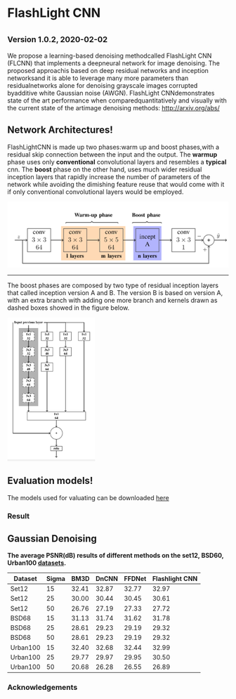 # FlashLight CNN
<small>Version 1.0.2, 2020-02-02</small>
---
 We propose  a  learning-based  denoising  methodcalled  FlashLight  CNN  (FLCNN)  that  implements  a  deepneural network for image denoising. The proposed approachis based on  deep residual networks and inception  networksand it is able to leverage many more parameters than residualnetworks alone for denoising grayscale images corrupted byadditive  white  Gaussian  noise  (AWGN).  FlashLight  CNNdemonstrates  state  of  the  art  performance  when  comparedquantitatively  and  visually  with  the  current  state  of  the  artimage denoising methods:
 http://arxiv.org/abs/
## Network Architectures!
FlashLightCNN  is  made  up  two  phases:warm up and boost phases,with a residual skip connection between the input and the output.
 The __warmup__ phase uses only __conventional__ convolutional layers and resembles a __typical__  cnn. The __boost__ phase on the other hand, uses much wider residual inception layers that rapidly increase the number of parameters of the network  while avoiding the dimishing feature reuse that would come with it if only conventional convolutional layers would be employed.

<img src="figures/flashlightCNN.png" width="800px"/>

---
The boost phases are composed by two type of residual inception layers that called  inception version  A  and  B.  The  version  B  is based  on  version  A,  with  an  extra  branch  with  adding  one more branch and kernels drawn as dashed boxes showed in the figure below.

<img src="figures/inception_modules.png" width="200"/>



## Evaluation models!
The models used for valuating can be downloaded  [here](./evaluation_models)


### Result
## Gaussian Denoising
**The average PSNR(dB) results of different methods on the set12, BSD60, Urban100 [datasets](./datasets).**

| Dataset  | Sigma | BM3D  | DnCNN | FFDNet | Flashlight CNN |
|----------|-------|-------|-------|--------|----------------|
| Set12    | 15    | 32.41 | 32.87 | 32.77  | 32.97          |
| Set12    | 25    | 30.00 | 30.44 | 30.45  | 30.61          |
| Set12    | 50    | 26.76 | 27.19 | 27.33  | 27.72          |
| BSD68    | 15    | 31.13 | 31.74 | 31.62  | 31.78          |
| BSD68    | 25    | 28.61 | 29.23 | 29.19  | 29.32          |
| BSD68    | 50    | 28.61 | 29.23 | 29.19  | 29.32          |
| Urban100 | 15    | 32.40 | 32.68 | 32.44  | 32.99          |
| Urban100 | 25    | 29.77 | 29.97 | 29.95  | 30.50          |
| Urban100 | 50    | 20.68 | 26.28 | 26.55  | 26.89          |





### Acknowledgements
